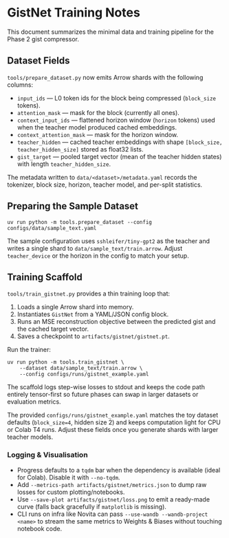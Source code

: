# GistNet Training Notes

This document summarizes the minimal data and training pipeline for the Phase 2
gist compressor.

## Dataset Fields

`tools/prepare_dataset.py` now emits Arrow shards with the following columns:

- `input_ids` — L0 token ids for the block being compressed (`block_size` tokens).
- `attention_mask` — mask for the block (currently all ones).
- `context_input_ids` — flattened horizon window (`horizon` tokens) used when the
  teacher model produced cached embeddings.
- `context_attention_mask` — mask for the horizon window.
- `teacher_hidden` — cached teacher embeddings with shape
  `[block_size, teacher_hidden_size]` stored as float32 lists.
- `gist_target` — pooled target vector (mean of the teacher hidden states) with
  length `teacher_hidden_size`.

The metadata written to `data/<dataset>/metadata.yaml` records the tokenizer,
block size, horizon, teacher model, and per-split statistics.

## Preparing the Sample Dataset

```
uv run python -m tools.prepare_dataset --config configs/data/sample_text.yaml
```

The sample configuration uses `sshleifer/tiny-gpt2` as the teacher and writes a
single shard to `data/sample_text/train.arrow`. Adjust `teacher_device` or the
horizon in the config to match your setup.

## Training Scaffold

`tools/train_gistnet.py` provides a thin training loop that:

1. Loads a single Arrow shard into memory.
2. Instantiates `GistNet` from a YAML/JSON config block.
3. Runs an MSE reconstruction objective between the predicted gist and the cached
   target vector.
4. Saves a checkpoint to `artifacts/gistnet/gistnet.pt`.

Run the trainer:

```
uv run python -m tools.train_gistnet \
    --dataset data/sample_text/train.arrow \
    --config configs/runs/gistnet_example.yaml
```

The scaffold logs step-wise losses to stdout and keeps the code path entirely
tensor-first so future phases can swap in larger datasets or evaluation metrics.

The provided `configs/runs/gistnet_example.yaml` matches the toy dataset defaults
(`block_size=4`, hidden size 2) and keeps computation light for CPU or Colab T4
runs. Adjust these fields once you generate shards with larger teacher models.

### Logging & Visualisation

- Progress defaults to a `tqdm` bar when the dependency is available (ideal for
  Colab). Disable it with `--no-tqdm`.
- Add `--metrics-path artifacts/gistnet/metrics.json` to dump raw losses for
  custom plotting/notebooks.
- Use `--save-plot artifacts/gistnet/loss.png` to emit a ready-made curve (falls
  back gracefully if `matplotlib` is missing).
- CLI runs on infra like Novita can pass `--use-wandb --wandb-project <name>` to
  stream the same metrics to Weights & Biases without touching notebook code.
